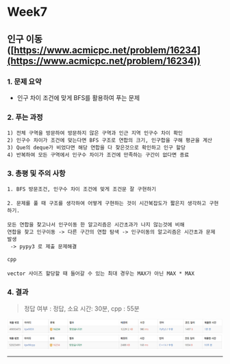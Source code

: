 # Week7

## 인구 이동([https://www.acmicpc.net/problem/16234](https://www.acmicpc.net/problem/16234))

### 1. 문제 요약

- 인구 차이 조건에 맞게 BFS를 활용하여 푸는 문제

### 2. 푸는 과정

```
1) 전체 구역을 방문하여 방문하지 않은 구역과 인근 지역 인구수 차이 확인
2) 인구수 차이가 조건에 맞는다면 BFS 구조로 연합의 크기, 인구합을 구해 평균을 계산
3) Que의 deque가 비었다면 해당 연합을 다 찾은것으로 확인하고 인구 할당
4) 반복하여 모든 구역에서 인구수 차이가 조건에 만족하는 구간이 없다면 종료
```

### 3. 총평 및 주의 사항

```
1. BFS 방문조건, 인구수 차이 조건에 맞게 조건문 잘 구현하기

2. 문제를 풀 때 구조를 생각하여 어떻게 구현하는 것이 시간복잡도가 짧은지 생각하고 구현하기.

모든 연합을 찾고나서 인구이동 한 알고리즘은 시간초과가 나지 않는것에 비해
연합을 찾고 인구이동 -> 다른 구간의 연합 탐색 -> 인구이동의 알고리즘은 시간초과 문제 발생
 -> pypy3 로 제출 문제해결
```

```
cpp

vector 사이즈 할당할 때 들어갈 수 있는 최대 경우는 MAX가 아닌 MAX * MAX
```

### 4. 결과

> 정답 여부 : 정답,    소요 시간: 30분, cpp : 55분
> 

![Untitled](../img/python/Week7.png)
![Untitled](../img/cpp/Week7.PNG)

---
